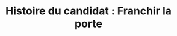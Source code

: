---
title: "Histoire du candidat : Franchir la porte"
layout: post
lang: fr
lang-ref: 307-applicant-story
section: 3
category: 
  - diversity
hero:
  image:
    src: 3.7-tx-heading.jpg
    alt: Une photo d'une porte verte avec une poignée en acier.
  standards:
    - ethics
blocks:
  - "En discutant avec les utilisateurs du Nuage de talents, nous avons appris que bon nombre d’entre eux n’avaient jamais postulé à des emplois au gouvernement du Canada auparavant. L’une des raisons était qu’ils estimaient qu’ils n’étaient pas qualifiés en fonction des offres d’emploi conventionnelles, même s’ils étaient experts dans leur domaine ou qu’ils possédaient une expérience et des connaissances qui étaient très demandées dans la fonction publique. Notamment, les « années d’expérience » ou les exigences en matière d’études, ou ce que nous avons appelé la dotation fondée sur la biographie (pour en apprendre davantage sur les raisons pour lesquelles nous avons trouvé cela problématique ici : lien vers « Les compétences au lieu de l’expérience »), n’ont souvent pas tenu compte des différentes voies que ces personnes auraient pu emprunter pour acquérir leurs compétences. S’ils ne suivaient pas la voie prescrite, comme on l’a souvent laissé entendre dans les annonces d’emplois, ils n’auraient même pas l’occasion de démontrer comment ils pourraient convenir à l’emploi."
  - L’écoute de ces histoires était déprimante. Mais lorsque nous avons constaté la différence positive faite par l’approche basée sur les compétences que nous avons adoptée, c’était impactant. Nous avons entendu une de ces histoires quand nous avons passé en entrevue un employé embauché au moyen du Nuage de talents. 
  - "Interrogé sur les motifs pour lesquels il a présenté sa candidature sur la plateforme, il a répondu :"
  - type: pullquote
    content: "[Traduction] « J’ai utilisé la plateforme parce que l’offre d’emploi à ce moment-là n’exigeait pas un diplôme. Elle était fondée sur le mérite et un ensemble de compétences. C’est ce que j’apprécie vraiment à propos de la plateforme et de l’application. Être capable de déceler un talent est ce dont nous avons besoin ici. »"
  - Il a ensuite raconté comment, par le passé, sa candidature à des postes similaires avait été écartée en raison des exigences en matière d’études. Le fait de ne pas avoir de diplômes ne l’empêchait pas de faire son travail ou d’avoir un bon rendement; et pourtant, il ne pouvait même pas être considéré pour la plupart des postes. Alors, quand il a vu l’annonce d’un emploi dans le Nuage de talents, il a décidé de postuler. (Bien que certaines classifications d’emplois exigent une attestation d’études spécifiques, plusieurs emplois accepteront également un agencement d’études et d’expérience. Pour en apprendre davantage sur notre travail à ce sujet, veuillez consulter Modifier les paramètres par défaut sur les études essentielles dans cette section du rapport.) 
  - Et il a été embauché.
  - Son poste l’a aidé à obtenir la reconnaissance de la haute direction et il a exercé depuis des fonctions centrales et névralgiques au sein de l’organisation. Il a été difficile de ne pas remarquer l’enthousiasme exprimé par sa voix lorsqu’il a décrit comment il pouvait maintenant s’acquitter de ses fonctions et faire valoir ses talents au bénéfice des Canadiens.
  - Son histoire est un exemple vivant qui illustre bien que, lorsque les organisations changent leur façon de repérer les talents, elles obtiennent des résultats différents.
---